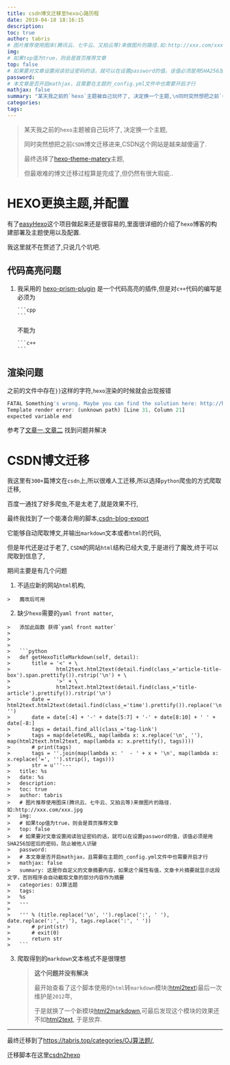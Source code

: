 ```yaml
---
title: csdn博文迁移至hexo心路历程
date: 2019-04-18 18:16:15
description:
toc: true
author: tabris
# 图片推荐使用图床(腾讯云、七牛云、又拍云等)来做图片的路径.如:http://xxx.com/xxx.jpg
img: 
# 如果top值为true，则会是首页推荐文章
top: false
# 如果要对文章设置阅读验证密码的话，就可以在设置password的值，该值必须是用SHA256加密后的密码，防止被他人识破
password: 
# 本文章是否开启mathjax，且需要在主题的_config.yml文件中也需要开启才行
mathjax: false
summary: "某天我之前的`hexo`主题被自己玩坏了, 决定换一个主题,\n同时突然想把之前`CSDN`博文迁移进来,CSDN这个网站是越来越傻逼了.最终选择了hexo-theme-matery主题,\n但最艰难的博文迁移过程算是完成了,但仍然有很大瑕疵.."
categories: 
tags:
---
```




>   某天我之前的`hexo`主题被自己玩坏了, 决定换一个主题,
>
>   同时突然想把之前`CSDN`博文迁移进来,CSDN这个网站是越来越傻逼了.
>
>   最终选择了[hexo-theme-matery](https://codeload.github.com/blinkfox/hexo-theme-matery)主题,
>
>   但最艰难的博文迁移过程算是完成了,但仍然有很大瑕疵..

# HEXO更换主题,并配置

有了[easyHexo](https://easyhexo.com/)这个项目做起来还是很容易的,里面很详细的介绍了`hexo`博客的构建部署及主题使用以及配置.

我这里就不在赘述了,只说几个坑吧.

## 代码高亮问题

1.  我采用的 [hexo-prism-plugin](https://github.com/ele828/hexo-prism-plugin) 是一个代码高亮的插件,但是对`c++`代码的编写是必须为

    ```md
    ​```cpp
    ​```
    ```

    不能为

    ```md
    ​```c++
    ​```
    ```

## 渲染问题

之前的文件中存在`}}`这样的字符,`hexo`渲染的时候就会出现报错

```javascript
FATAL Something's wrong. Maybe you can find the solution here: http://hexo.io/docs/troubleshooting.html
Template render error: (unknown path) [Line 31, Column 21]
expected variable end
```

参考了[文章一](<https://blog.csdn.net/chwshuang/article/details/52350559>),[文章二](<https://www.jianshu.com/p/738ebe02029b>) 找到问题并解决



# CSDN博文迁移



我这里有`300+`篇博文在`csdn`上,所以很难人工迁移,所以选择`python`爬虫的方式爬取迁移,

百度一通找了好多爬虫,不是太老了,就是效果不行,

最终我找到了一个能凑合用的脚本,[csdn-blog-export](<https://github.com/gaocegege/csdn-blog-export>)



它能够自动爬取博文,并输出`markdown`文本或者`html`的代码,

但是年代还是过于老了, `CSDN`的网站`html`结构已经大变,于是进行了魔改,终于可以爬取到信息了,

期间主要是有几个问题

1.   不适应新的网站`html`机构, 

    >   魔改后可用

2.   缺少`hexo`需要的`yaml front matter`, 

    >   添加此函数 获得`yaml front matter`
    >
    >   
    >
    >   ```python
    >   def getHexoTitleMarkdown(self, detail):
    >       title = '<' + \
    >               html2text.html2text(detail.find(class_='article-title-box').span.prettify()).rstrip('\n') + \
    >               '>' + \
    >               html2text.html2text(detail.find(class_='title-article').prettify()).rstrip('\n')
    >       date = html2text.html2text(detail.find(class_='time').prettify()).replace('\n', '')
    >       date = date[:4] + '-' + date[5:7] + '-' + date[8:10] + ' ' + date[-8:]
    >       tags = detail.find_all(class_='tag-link')
    >       tags = map(deleteURL, map(lambda x: x.replace('\n', ''), map(html2text.html2text, map(lambda x: x.prettify(), tags))))
    >       # print(tags)
    >       tags = ''.join(map(lambda x: '  - ' + x + '\n', map(lambda x: x.replace('=', '').strip(), tags)))
    >       str = u'''---
    >   title: %s
    >   date: %s
    >   description:
    >   toc: true
    >   author: tabris
    >   # 图片推荐使用图床(腾讯云、七牛云、又拍云等)来做图片的路径.如:http://xxx.com/xxx.jpg
    >   img: 
    >   # 如果top值为true，则会是首页推荐文章
    >   top: false
    >   # 如果要对文章设置阅读验证密码的话，就可以在设置password的值，该值必须是用SHA256加密后的密码，防止被他人识破
    >   password: 
    >   # 本文章是否开启mathjax，且需要在主题的_config.yml文件中也需要开启才行
    >   mathjax: false
    >   summary: 这是你自定义的文章摘要内容，如果这个属性有值，文章卡片摘要就显示这段文字，否则程序会自动截取文章的部分内容作为摘要
    >   categories: OJ算法题
    >   tags:
    >   %s
    >   ---
    >   
    >   ''' % (title.replace('\n', '').replace(':', ' '), date.replace(':', ' '), tags.replace(':', ' '))
    >       # print(str)
    >       # exit(0)
    >       return str
    >   ```

3.  爬取得到的`markdown`文本格式不是很理想

    >   **这个问题并没有解决**
    >
    >   最开始查看了这个脚本使用的`html`转`markdown`模块([html2text](https://github.com/aaronsw/html2text))最后一次维护是`2012`年,
    >
    >   于是就换了一个新模块[html2markdown](),可最后发现这个模块的效果还不如[html2text](https://github.com/aaronsw/html2text), 于是放弃.



------

最终迁移到了<https://tabris.top/categories/OJ算法题/>,

迁移脚本在这里[csdn2hexo](<https://github.com/tabris233/Spider/tree/master/csdn2hexo>)